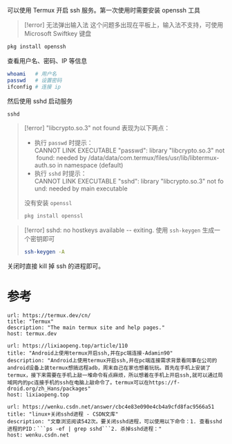 可以使用 Termux 开启 ssh 服务。第一次使用时需要安装 openssh 工具

> [!error] 无法弹出输入法
> 这个问题多出现在平板上，输入法不支持，可使用 Microsoft Swiftkey 键盘

```sh
pkg install openssh
```

查看用户名、密码、IP 等信息

```sh
whoami   # 用户名
passwd   # 设置密码
ifconfig # 连接 ip
```

然后使用 sshd 启动服务

```sh
sshd
```

> [!error] "libcrypto.so.3" not found
> 表现为以下两点：
> - 执行 `passwd` 时提示：CANNOT LINK EXECUTABLE "passwd": library "libcrypto.so.3" not found: needed by /data/data/com.termux/files/usr/lib/libtermux-auth.so in namespace (default)
> - 执行 `sshd` 时提示：CANNOT LINK EXECUTABLE "sshd": library "libcrypto.so.3" not found: needed by main executable
> 
> 没有安装 `openssl`
> ```sh
> pkg install openssl
> ```

> [!error] sshd: no hostkeys available -- exiting.
> 使用 `ssh-keygen` 生成一个密钥即可
> ```sh
> ssh-keygen -A
> ```

关闭时直接 kill 掉 ssh 的进程即可。
# 参考

```cardlink
url: https://termux.dev/cn/
title: "Termux"
description: "The main termux site and help pages."
host: termux.dev
```

```cardlink
url: https://lixiaopeng.top/article/110
title: "Android上使用termux开启ssh,并在pc端连接-Adamin90"
description: "Android上使用termux开启ssh,并在pc端连接需求背景看同事在公司的android设备上装termux想搞远程adb，周末自己在家也想着玩玩。首先在手机上安装了termux，接下来需要在手机上敲一堆命令有点麻烦，所以想着在手机上开启ssh,就可以通过局域网内的pc连接手机的ssh在电脑上敲命令了。termux可以在https://f-droid.org/zh_Hans/packages"
host: lixiaopeng.top
```

```cardlink
url: https://wenku.csdn.net/answer/cbc4e83e090e4cb4a9cfd8fac9566a51
title: "linux+关闭sshd进程 - CSDN文库"
description: "文章浏览阅读542次。要关闭sshd进程，可以使用以下命令：1. 查看sshd进程的PID：```ps -ef | grep sshd```2. 杀掉sshd进程："
host: wenku.csdn.net
```
